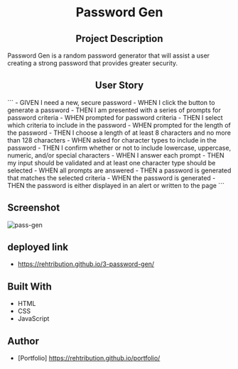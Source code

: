 <h1 align="center">Password Gen</h1>

<h2 align="center">Project Description</h2>
Password Gen is a random password generator that will assist a user creating a strong password that provides greater security.


<h2 align="center">User Story</h2>
```
- GIVEN I need a new, secure password
- WHEN I click the button to generate a password
- THEN I am presented with a series of prompts for password criteria
- WHEN prompted for password criteria
- THEN I select which criteria to include in the password
- WHEN prompted for the length of the password
- THEN I choose a length of at least 8 characters and no more than 128 characters
- WHEN asked for character types to include in the password
- THEN I confirm whether or not to include lowercase, uppercase, numeric, and/or special characters
- WHEN I answer each prompt
- THEN my input should be validated and at least one character type should be selected
- WHEN all prompts are answered
- THEN a password is generated that matches the selected criteria
- WHEN the password is generated
- THEN the password is either displayed in an alert or written to the page
```


## Screenshot

![pass-gen](https://user-images.githubusercontent.com/92597876/141696670-8d046e46-bee5-4d46-86b4-16db5d1051b6.JPG)

## deployed link
- https://rehtribution.github.io/3-password-gen/


## Built With

- HTML
- CSS
- JavaScript

## Author

- [Portfolio] https://rehtribution.github.io/portfolio/

